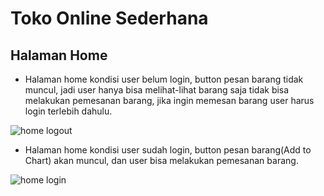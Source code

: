 # Toko Online Sederhana

## Halaman Home

- Halaman home kondisi user belum login, button pesan barang tidak muncul, jadi user hanya bisa melihat-lihat barang saja tidak bisa melakukan pemesanan barang, jika ingin memesan barang user harus login terlebih dahulu.

![home logout](https://user-images.githubusercontent.com/92837751/194980808-83ff8a4c-c834-430e-8487-0be677b82520.jpg)

- Halaman home kondisi user sudah login, button pesan barang(Add to Chart) akan muncul,  dan user bisa melakukan pemesanan barang.

![home login](https://user-images.githubusercontent.com/92837751/194980806-e06d6edd-cf78-4eb0-be37-2041ef21ab77.jpg)

